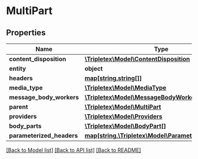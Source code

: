 # MultiPart

## Properties
Name | Type | Description | Notes
------------ | ------------- | ------------- | -------------
**content_disposition** | [**\Tripletex\Model\ContentDisposition**](ContentDisposition.md) |  | [optional] 
**entity** | **object** |  | [optional] 
**headers** | [**map[string,string[]]**](array.md) |  | [optional] 
**media_type** | [**\Tripletex\Model\MediaType**](MediaType.md) |  | [optional] 
**message_body_workers** | [**\Tripletex\Model\MessageBodyWorkers**](MessageBodyWorkers.md) |  | [optional] 
**parent** | [**\Tripletex\Model\MultiPart**](MultiPart.md) |  | [optional] 
**providers** | [**\Tripletex\Model\Providers**](Providers.md) |  | [optional] 
**body_parts** | [**\Tripletex\Model\BodyPart[]**](BodyPart.md) |  | [optional] 
**parameterized_headers** | [**map[string,\Tripletex\Model\ParameterizedHeader[]]**](array.md) |  | [optional] 

[[Back to Model list]](../../README.md#documentation-for-models) [[Back to API list]](../../README.md#documentation-for-api-endpoints) [[Back to README]](../../README.md)

